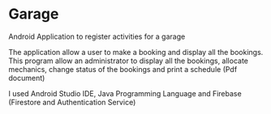 # Garage
Android Application to register activities for a garage 

The application allow a user to make a booking and display all the bookings. This program allow an administrator to display all the bookings, 
allocate mechanics, change status of the bookings and print a schedule (Pdf document)

I used Android Studio IDE, Java Programming Language and Firebase (Firestore and Authentication Service)
